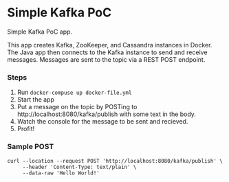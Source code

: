 # Simple Kafka PoC

Simple Kafka PoC app.

This app creates Kafka, ZooKeeper, and Cassandra instances in Docker. The Java app then connects to the Kafka instance to send and receive messages. Messages are sent to the topic via a REST POST endpoint. 

### Steps
 1. Run ```docker-compuse up docker-file.yml```
 2. Start the app
 4. Put a message on the topic by POSTing to http://localhost:8080/kafka/publish with some text in the body.
 5. Watch the console for the message to be sent and recieved.
 5. Profit!



### Sample POST
```shell
curl --location --request POST 'http://localhost:8080/kafka/publish' \
     --header 'Content-Type: text/plain' \
     --data-raw 'Hello World!'
```

